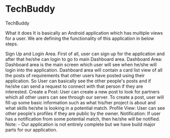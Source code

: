 
# TechBuddy
TechBuddy

What it does
It is basically an Android application which has multiple views for a user. We are defining the functionality of this application in below steps.

Sign Up and Login Area. First of all, user can sign up for the application and after that he/she can login to go to main Dashboard area.
Dashboard Area: Dashboard area is the main screen which user will see when he/she will login into the application. Dashboard area will contain a card list view of all the posts of requirements that other users have posted using their application. So User can basically see the other people's posts and if he/she can send a request to connect with that person if they are interested.
Create a Post: User can create a new post to look for partners which all other users can see through our server. To create a post, user will fill up some basic information such as what his/her project is about and what skills he/she is looking in a potential match.
Profile View: User can see other people's profiles if they are public by the owner.
Notification: If user has a notification from some potential match, then he/she will be notified.
Note: - Our application is not entirely complete but we have build major parts for our application.

